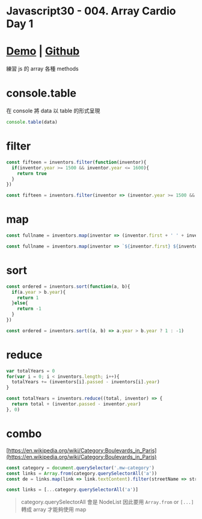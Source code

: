 # Javascript30 - 004. Array Cardio Day 1

<!-- more -->

# [Demo](https://mgleon08.github.io/JavaScript30/004.Array-Cardio-Day-1/index.html) | [Github](https://github.com/mgleon08/JavaScript30/tree/master/004.Array-Cardio-Day-1)

練習 js 的 array 各種 methods

# console.table

在 console 將 data 以 table 的形式呈現

```js
console.table(data)
```

# filter

```js
const fifteen = inventors.filter(function(inventor){
  if(inventor.year >= 1500 && inventor.year <= 1600){
    return true
  }
})
```

```js
const fifteen = inventors.filter(inventor => (inventor.year >= 1500 && inventor.year <= 1600))
```

# map

```js
const fullname = inventors.map(inventor => (inventor.first + ' ' + inventor.last))
```

```js
const fullname = inventors.map(inventor => `${inventor.first} ${inventor.last}`)
```

# sort

```js
const ordered = inventors.sort(function(a, b){
  if(a.year > b.year){
    return 1
  }else{
    return -1
  }
})
```

```js
const ordered = inventors.sort((a, b) => a.year > b.year ? 1 : -1)
```

# reduce


```js
var totalYears = 0
for(var i = 0; i < inventors.length; i++){
  totalYears += (inventors[i].passed - inventors[i].year)
}
```

```js
const totalYears = inventors.reduce((total, inventor) => {
  return total + (inventor.passed - inventor.year)
}, 0)
```

# combo

[https://en.wikipedia.org/wiki/Category:Boulevards_in_Paris](https://en.wikipedia.org/wiki/Category:Boulevards_in_Paris)

```js
const category = document.querySelector('.mw-category')
const links = Array.from(category.querySelectorAll('a'))
const de = links.map(link => link.textContent).filter(streetName => streetName.includes('de'));
```

```js
const links = [...category.querySelectorAll('a')]
```

> category.querySelectorAll 會是 NodeList 因此要用 `Array.from` or `[...]` 轉成 array 才能夠使用 map
